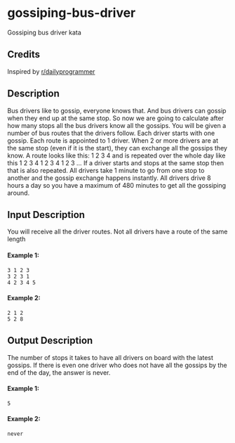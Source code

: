 # gossiping-bus-driver
Gossiping bus driver kata

## Credits
Inspired by [r/dailyprogrammer](https://www.reddit.com/r/dailyprogrammer/comments/4gqm90/20160427_challenge_264_intermediate_gossiping_bus/)

## Description
Bus drivers like to gossip, everyone knows that. And bus drivers can gossip when they end up at the same stop. So now we are going to calculate after how many stops all the bus drivers know all the gossips. You will be given a number of bus routes that the drivers follow. Each driver starts with one gossip. Each route is appointed to 1 driver. When 2 or more drivers are at the same stop (even if it is the start), they can exchange all the gossips they know. A route looks like this: 1 2 3 4 and is repeated over the whole day like this 1 2 3 4 1 2 3 4 1 2 3 … If a driver starts and stops at the same stop then that is also repeated. All drivers take 1 minute to go from one stop to another and the gossip exchange happens instantly. All drivers drive 8 hours a day so you have a maximum of 480 minutes to get all the gossiping around.

## Input Description
You will receive all the driver routes. Not all drivers have a route of the same length

#### Example 1:
    3 1 2 3
    3 2 3 1
    4 2 3 4 5
#### Example 2:
    2 1 2 
    5 2 8


## Output Description
The number of stops it takes to have all drivers on board with the latest gossips. If there is even one driver who does not have all the gossips by the end of the day, the answer is never.

#### Example 1: 
    5

#### Example 2: 
    never
